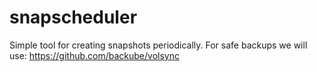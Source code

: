 # snapscheduler

Simple tool for creating snapshots periodically.
For safe backups we will use: https://github.com/backube/volsync
